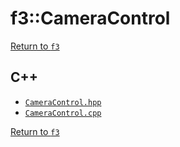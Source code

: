 # f3::CameraControl

[Return to `f3`](/docs/f3.md)

## C++

- [`CameraControl.hpp`](/src/f3/CameraControl.hpp)
- [`CameraControl.cpp`](/src/f3/CameraControl.cpp)

[Return to `f3`](/docs/f3.md)